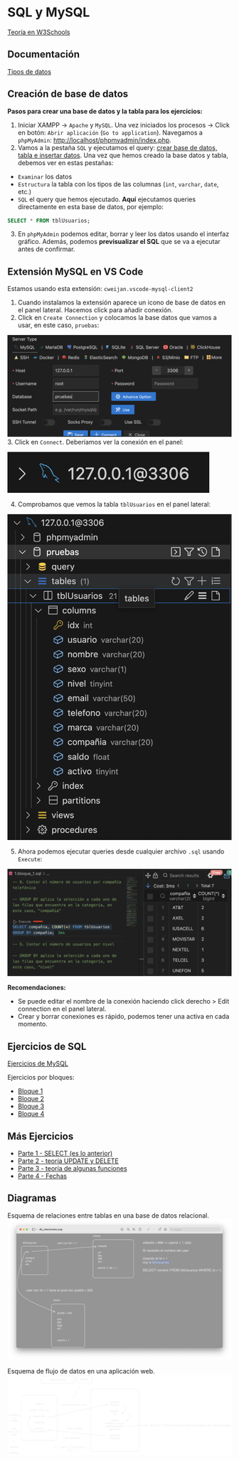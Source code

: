 # SQL y MySQL

[Teoría en W3Schools](https://www.w3schools.com/sql/)

## Documentación

[Tipos de datos](https://dev.mysql.com/doc/refman/8.0/en/data-types.html)

## Creación de base de datos

**Pasos para crear una base de datos y la tabla para los ejercicios:**

1. Iniciar XAMPP -> `Apache` y `MySQL`. Una vez iniciados los procesos -> Click en botón: `Abrir aplicación` (`Go to application`). Navegamos a `phpMyAdmin`: [http://localhost/phpmyadmin/index.php](http://localhost/phpmyadmin/).
2. Vamos a la pestaña `SQL` y ejecutamos el query: [crear base de datos, tabla e insertar datos](0.crear_db.sql). Una vez que hemos creado la base datos y tabla, debemos ver en estas pestañas: 
  - `Examinar` los datos
  - `Estructura` la tabla con los tipos de las columnas (`int`, `varchar`, `date`, etc.)
  - `SQL` el query que hemos ejecutado. **Aquí** ejecutamos queries directamente en esta base de datos, por ejemplo:
  ```sql
  SELECT * FROM tblUsuarios;
  ```
3. En `phpMyAdmin` podemos editar, borrar y leer los datos usando el interfaz gráfico. Además, podemos **previsualizar el SQL** que se va a ejecutar antes de confirmar.

## Extensión MySQL en VS Code

Estamos usando esta extensión: `cweijan.vscode-mysql-client2`

1. Cuando instalamos la extensión aparece un icono de base de datos en el panel lateral. Hacemos click para añadir conexión.
2. Click en `Create Connection` y colocamos la base datos que vamos a usar, en este caso, `pruebas`:

![Captura extensión mysql](extension.png)
3. Click en `Connect`. Deberíamos ver la conexión en el panel:

![Captura conexión mysql](conexion.png)

4. Comprobamos que vemos la tabla `tblUsuarios` en el panel lateral:

![Captura tablas mysql](tabla.png)

5. Ahora podemos ejecutar queries desde cualquier archivo `.sql` usando `Execute`:

![Botón para ejecutar query](execute-btn.png)

**Recomendaciones:**
  - Se puede editar el nombre de la conexión haciendo click derecho > Edit connection en el panel lateral.
  - Crear y borrar conexiones es rápido, podemos tener una activa en cada momento. 

## Ejercicios de SQL

[Ejercicios de MySQL](https://parzibyte.me/blog/2018/02/06/ejercicios-resueltos-consultas-sql-mysql/amp/)

Ejercicios por bloques:

- [Bloque 1](1.bloque1.sql)
- [Bloque 2](2.bloque2.sql)
- [Bloque 3](3.bloque3.sql)
- [Bloque 4](4.bloque4.sql)

## Más Ejercicios

- [Parte 1 - SELECT (es lo anterior)](https://parzibyte.me/blog/2018/02/06/ejercicios-resueltos-consultas-sql-mysql/)
- [Parte 2 - teoría UPDATE y DELETE](https://parzibyte.me/blog/2018/02/12/ejercicios-mysql-cadena-update-delete/)
- [Parte 3 - teoría de algunas funciones](https://parzibyte.me/blog/2018/02/23/mas-ejercicios-resueltos-mysql-combinando-funciones/)
- [Parte 4 - Fechas](https://parzibyte.me/blog/2020/12/28/ejercicios-resueltos-mysql-4/)

## Diagramas
Esquema de relaciones entre tablas en una base de datos relacional.
![Base de datos relacionales](./db_relacionales.png)

Esquema de flujo de datos en una aplicación web.
![Front y back end con db](./front_y_back.png)
